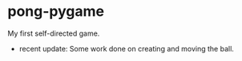 # pong-pygame
 
My first self-directed game.

* recent update:
Some work done on creating and moving the ball. 